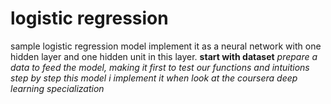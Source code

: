 # logistic regression  
sample logistic regression model implement it as a neural network with one hidden layer and one hidden unit in this layer.
**start with dataset**
*prepare a data to feed the model, making it first to test our functions and intuitions step by step*
*this model i implement it when look at the coursera deep learning specialization*

